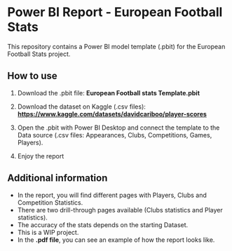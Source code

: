 # Power BI Report - European Football Stats

This repository contains a Power BI model template (.pbit) for the European Football Stats project.

## How to use

1. Download the .pbit file: **European Football stats Template.pbit**

2. Download the dataset on Kaggle (.csv files): **https://www.kaggle.com/datasets/davidcariboo/player-scores**

3. Open the .pbit with Power BI Desktop and connect the template to the Data source (.csv files: Appearances, Clubs, Competitions, Games, Players).

4. Enjoy the report

## Additional information
- In the report, you will find different pages with Players, Clubs and Competition Statistics.
- There are two drill-through pages available (Clubs statistics and Player statistics).
- The accuracy of the stats depends on the starting Dataset.
- This is a WIP project.
- In the **.pdf file**, you can see an example of how the report looks like.
